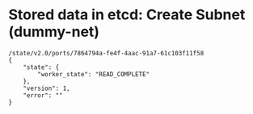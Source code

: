 # Stored data in etcd: Create Subnet (dummy-net)

```
/state/v2.0/ports/7864794a-fe4f-4aac-91a7-61c103f11f58
{
    "state": {
        "worker_state": "READ_COMPLETE"
    }, 
    "version": 1, 
    "error": ""
}
```
